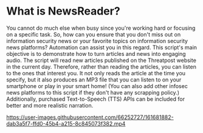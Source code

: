 # What is NewsReader?
You cannot do much else when busy since you're working hard or focusing on a specific task. So, how can you ensure that you don't miss out on information security news or your favorite topics on information security news platforms? Automation can assist you in this regard.
This script's main objective is to demonstrate how to turn articles and news into engaging audio.
The script will read new articles published on the Threatpost website in the current day. Therefore, rather than reading the articles, you can listen to the ones that interest you.
It not only reads the article at the time you specify, but it also produces an MP3 file that you can listen to on your smartphone or play in your smart home! (You can also add other infosec news platforms to this script if they don't have any scrapping policy.)
Additionally, purchased Text-to-Speech (TTS) APIs can be included for better and more realistic narration.


https://user-images.githubusercontent.com/66252727/161681882-dab3a5f7-ffd0-45b4-a215-8c845073f382.mp4

